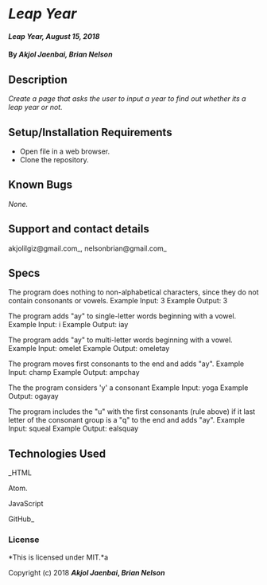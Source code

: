 # _Leap Year_

#### _Leap Year, August 15, 2018_

#### By _**Akjol Jaenbai, Brian Nelson**_

## Description

_Create a page that asks the user to input a year to find out whether its a leap year or not._

## Setup/Installation Requirements

* Open file in a web browser.
* Clone the repository.
## Known Bugs

_None._

## Support and contact details

akjolilgiz@gmail.com_, nelsonbrian@gmail.com_
## Specs
The program does nothing to non-alphabetical characters, since they do not contain consonants or vowels.
Example Input: 3
Example Output: 3

The program adds "ay" to single-letter words beginning with a vowel.
Example Input: i
Example Output: iay

The program adds "ay" to multi-letter words beginning with a vowel.
Example Input: omelet
Example Output: omeletay

The program moves first consonants to the end and adds "ay".
Example Input: champ
Example Output: ampchay

The the program considers 'y' a consonant
Example Input: yoga
Example Output: ogayay

The program includes the "u" with the first consonants (rule above) if it last letter of the consonant group is a "q" to the end and adds "ay".
Example Input: squeal
Example Output: ealsquay


## Technologies Used

_HTML

Atom.

JavaScript

GitHub_

### License

*This is licensed under MIT.*a

Copyright (c) 2018 **_Akjol Jaenbai_, _Brian Nelson_**
